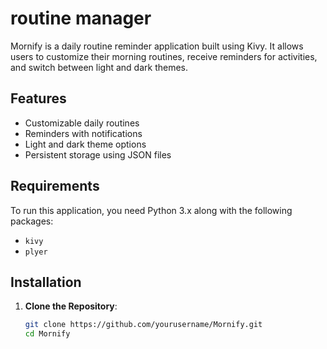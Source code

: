# routine manager

Mornify is a daily routine reminder application built using Kivy. It allows users to customize their morning routines, receive reminders for activities, and switch between light and dark themes.

## Features

- Customizable daily routines
- Reminders with notifications
- Light and dark theme options
- Persistent storage using JSON files

## Requirements

To run this application, you need Python 3.x along with the following packages:

- `kivy`
- `plyer`

## Installation

1. **Clone the Repository**:
   ```bash
   git clone https://github.com/yourusername/Mornify.git
   cd Mornify
